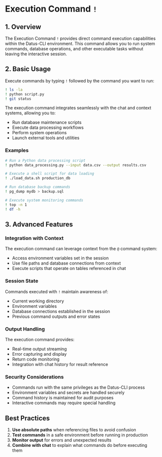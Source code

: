 # Execution Command `!`

## 1. Overview

The Execution Command `!` provides direct command execution capabilities within the Datus-CLI environment. This command allows you to run system commands, database operations, and other executable tasks without leaving the interactive session.

## 2. Basic Usage

Execute commands by typing `!` followed by the command you want to run:

```bash
! ls -la
! python script.py
! git status
```

The execution command integrates seamlessly with the chat and context systems, allowing you to:

- Run database maintenance scripts
- Execute data processing workflows
- Perform system operations
- Launch external tools and utilities

### Examples

```bash
# Run a Python data processing script
! python data_processing.py --input data.csv --output results.csv

# Execute a shell script for data loading
! ./load_data.sh production_db

# Run database backup commands
! pg_dump mydb > backup.sql

# Execute system monitoring commands
! top -n 1
! df -h
```

## 3. Advanced Features

### Integration with Context

The execution command can leverage context from the `@` command system:

- Access environment variables set in the session
- Use file paths and database connections from context
- Execute scripts that operate on tables referenced in chat

### Session State

Commands executed with `!` maintain awareness of:

- Current working directory
- Environment variables
- Database connections established in the session
- Previous command outputs and error states

### Output Handling

The execution command provides:

- Real-time output streaming
- Error capturing and display
- Return code monitoring
- Integration with chat history for result reference

### Security Considerations

- Commands run with the same privileges as the Datus-CLI process
- Environment variables and secrets are handled securely
- Command history is maintained for audit purposes
- Interactive commands may require special handling

## Best Practices

1. **Use absolute paths** when referencing files to avoid confusion
2. **Test commands** in a safe environment before running in production
3. **Monitor output** for errors and unexpected results
4. **Combine with chat** to explain what commands do before executing them